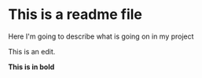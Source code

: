 # This is a readme file

Here I'm going to describe what is going on in my project

This is an edit. 


**This is in bold**
